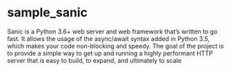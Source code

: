 # sample_sanic
Sanic is a Python 3.6+ web server and web framework that’s written to go fast. It allows the usage of the async/await syntax added in Python 3.5, which makes your code non-blocking and speedy.  The goal of the project is to provide a simple way to get up and running a highly performant HTTP server that is easy to build, to expand, and ultimately to scale
